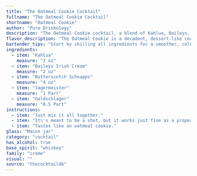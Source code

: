 ```yaml
---
title: "The Oatmeal Cookie Cocktail"
fullname: "The Oatmeal Cookie Cocktail"
shortname: "Oatmeal Cookie"
author: "Pure Drinkology"
description: "The Oatmeal Cookie cocktail, a blend of Kahlua, Baileys, Butterscotch Schnapps, Jägermeister, and Goldschlager, belongs to the dessert cocktail family, a category known for its sweet, rich, and often creamy flavors.  This particular creation likely originated in the late 20th century, as it utilizes popular liqueurs of that era. "
flavor_description: "The Oatmeal Cookie is a decadent, dessert-like cocktail. It's a symphony of rich flavors: the coffee notes of Kahlua mingle with the creamy sweetness of Baileys and Butterscotch Schnapps, while a hint of spice from Jagermeister and the warm cinnamon of Goldschlager adds complexity. Expect a smooth, full-bodied experience, finishing with a lingering sweetness that evokes a freshly baked oatmeal cookie. "
bartender_tips: "Start by chilling all ingredients for a smoother, colder drink.  Measure carefully – this cocktail is about balance, not strength.  Layer the ingredients in the order listed, creating a beautiful visual.  Shake well with ice, but don't over-shake to avoid excessive dilution.  Strain into a chilled coupe glass.  Garnish with a chocolate shavings or a mini cookie for a playful touch. "
ingredients:
  - item: "Kahlua"
    measure: "2 oz"
  - item: "Baileys Irish Cream"
    measure: "2 oz"
  - item: "Butterscotch Schnapps"
    measure: "4 oz"
  - item: "Jagermeister"
    measure: "1 Part"
  - item: "Goldschlager"
    measure: "0.5 Part"
instructions:
  - item: "Just mix it all together."
  - item: "It\'s meant to be a shot, but it works just fine as a proper adult-sized drink over lots of ice."
  - item: "Tastes like an oatmeal cookie."
glass: "Mason jar"
category: "cocktail"
has_alcohol: true
base_spirit: "whiskey"
family: "creme"
visual: ""
source: "thecocktaildb"
---
```


